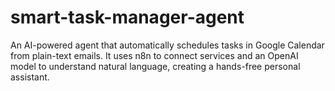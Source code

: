 # smart-task-manager-agent
An AI-powered agent that automatically schedules tasks in Google Calendar from plain-text emails. It uses n8n to connect services and an OpenAI model to understand natural language, creating a hands-free personal assistant.
